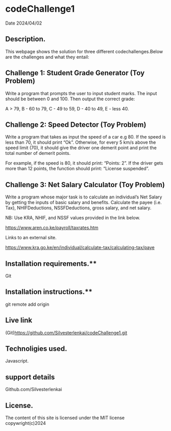 # codeChallenge1
Date 2024/04/02

## Description.
This webpage shows the solution for three different codechallenges.Below are the challenges and what they entail:

## Challenge 1: Student Grade Generator (Toy Problem)

Write a program that prompts the user to input student marks. The input should be between 0 and 100. Then output the correct grade: 

A > 79, B - 60 to 79, C -  49 to 59, D - 40 to 49, E - less 40.

 
## Challenge 2: Speed Detector (Toy Problem)

Write a program that takes as input the speed of a car e.g 80. If the speed is less than 70, it should print “Ok”. Otherwise, for every 5 km/s above the speed limit (70), it should give the driver one demerit point and print the total number of demerit points.

For example, if the speed is 80, it should print: “Points: 2”. If the driver gets more than 12 points, the function should print: “License suspended”.

 
## Challenge 3: Net Salary Calculator (Toy Problem)
Write a program whose major task is to calculate an individual’s Net Salary by getting the inputs of basic salary and benefits. Calculate the payee (i.e. Tax), NHIFDeductions, NSSFDeductions, gross salary, and net salary. 

NB: Use KRA, NHIF, and NSSF values provided in the link below.

https://www.aren.co.ke/payroll/taxrates.htm

Links to an external site.  

https://www.kra.go.ke/en/individual/calculate-tax/calculating-tax/paye

## Installation requirements.**
Git

## Installation instructions.**
git remote add origin 

## Live link 
(Git)https://github.com/Silvesterlenkai/codeChallenge1.git

## Technoligies used.
Javascript.

## support details
Github.com/Silvesterlenkai

## License.
The content of this site is licensed under the MIT license copywright(c)2024
